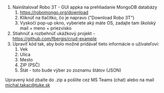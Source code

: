 1. Nainštalovať Robo 3T - GUI appka na prehliadanie MongoDB databázy
   1. https://robomongo.org/download
   2. Kliknúť na tlačítko, čo je napravo ("Download Robo 3T")
   3. Vyskočí pop-up okno, vyberiete aký máte OS, zadajte tam školský mail + meno + priezvisko
2. Stiahnúť a rozbehnúť ukážkový projekt - https://github.com/fbergjs/crud-example
3. Upraviť kód tak, aby bolo možné pridávať tieto informácie o užívateľovi:
   1. Vek
   2. Ulica
   3. Mesto
   4. ZIP (PSČ)
   5. Štát - toto bude výber zo zoznamu štátov (JSON)

Upravený kód zbalte do .zip a pošlite cez MS Teams (chat) alebo na mail michal.takac@tuke.sk
